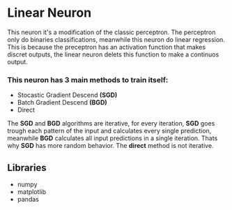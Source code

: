 # Linear Neuron

This neuron it's a modification of the classic perceptron. The  perceptron 
only do binaries classifications, meanwhile this neuron do linear regression. 
This is because the preceptron has an activation function that makes discret 
outputs, the linear neuron delets this function to make a continuos output.

### This neuron has 3 main methods to train itself:
* Stocastic Gradient Descend **(SGD)**
* Batch Gradient Descend **(BGD)**
* Direct

The **SGD** and **BGD** algorithms are iterative, for every iteration, **SGD** goes trough each pattern of the input and calculates every single prediction, meanwhile **BGD** calculates all input predictions in a single iteration. Thats why **SGD** has more random behavior. The **direct** method is not iterative. 

## Libraries
* numpy
* matplotlib
* pandas
